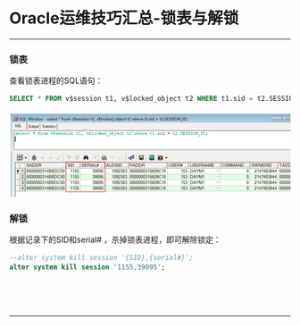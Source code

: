 # Oracle运维技巧汇总-锁表与解锁

---

### 锁表

查看锁表进程的SQL语句：

~~~sql
SELECT * FROM v$session t1, v$locked_object t2 WHERE t1.sid = t2.SESSION_ID; 
~~~

![img](images/1557740657308.png)

### 解锁

根据记录下的SID和serial# ，杀掉锁表进程，即可解除锁定：

~~~sql
--alter system kill session '{SID},{serial#}';
alter system kill session '1155,39095';
~~~



<br/><br/><br/>

---

